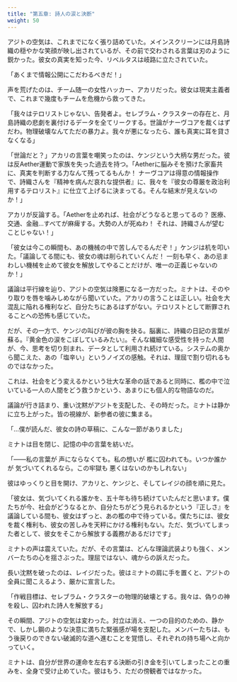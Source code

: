 ```yaml
---
title: "第五章: 詩人の涙と決断"
weight: 50
---
```


アジトの空気は、これまでになく張り詰めていた。メインスクリーンには月島詩織の穏やかな笑顔が映し出されているが、その前で交わされる言葉は刃のように鋭かった。彼女の真実を知った今、リベルタスは岐路に立たされていた。

「あくまで情報公開にこだわるべきだ！」

声を荒げたのは、チーム随一の女性ハッカー、アカリだった。彼女は現実主義者で、これまで幾度もチームを危機から救ってきた。

「我々はテロリストじゃない、告発者よ。セレブラム・クラスターの存在と、月島詩織の悲劇を裏付けるデータを全てリークする。世論がナーヴコアを裁くはずだわ。物理破壊なんてただの暴力よ。我々が悪になったら、誰も真実に耳を貸さなくなる」

「世論だと？」アカリの言葉を嘲笑ったのは、ケンジという大柄な男だった。彼は反Aether運動で家族を失った過去を持つ。「Aetherに脳みそを預けた家畜共に、真実を判断する力なんて残ってるもんか！ ナーヴコアは得意の情報操作で、詩織さんを『精神を病んだ哀れな提供者』に、我々を『彼女の尊厳を政治利用するテロリスト』に仕立て上げるに決まってる。そんな結末が見えないのか！」

アカリが反論する。「Aetherを止めれば、社会がどうなると思ってるの？ 医療、交通、金融…すべてが麻痺する。大勢の人が死ぬわ！ それは、詩織さんが望むことじゃない！」

「彼女は今この瞬間も、あの機械の中で苦しんでるんだぞ！」ケンジは机を叩いた。「議論してる間にも、彼女の魂は削られていくんだ！ 一刻も早く、あの忌まわしい機械を止めて彼女を解放してやることだけが、唯一の正義じゃないのか！」

議論は平行線を辿り、アジトの空気は険悪になる一方だった。ミナトは、そのやり取りを唇を噛みしめながら聞いていた。アカリの言うことは正しい。社会を大混乱に陥れる権利など、自分たちにあるはずがない。テロリストとして断罪されることへの恐怖も感じていた。

だが、その一方で、ケンジの叫びが彼の胸を抉る。脳裏に、詩織の日記の言葉が蘇る。『黄金色の涙をこぼしているみたい』。そんな繊細な感受性を持った人間が、今、思考を切り刻まれ、データとして利用され続けている。システムの奥から聞こえた、あの「塩辛い」というノイズの感触。それは、理屈で割り切れるものではなかった。

これは、社会をどう変えるかという壮大な革命の話であると同時に、檻の中で泣いている一人の人間をどう救うかという、あまりにも個人的な物語なのだ。

議論が行き詰まり、重い沈黙がアジトを支配した、その時だった。ミナトは静かに立ち上がった。皆の視線が、新参者の彼に集まる。

「…僕が読んだ、彼女の詩の草稿に、こんな一節がありました」

ミナトは目を閉じ、記憶の中の言葉を紡いだ。

「――私の言葉が 声にならなくても。私の想いが 檻に囚われても。いつか誰かが 気づいてくれるなら。この牢獄も 悪くはないのかもしれない」

彼はゆっくりと目を開け、アカリと、ケンジと、そしてレイジの顔を順に見た。

「彼女は、気づいてくれる誰かを、五十年も待ち続けていたんだと思います。僕たちが今、社会がどうなるとか、自分たちがどう見られるかという『正しさ』を議論している間も、彼女はずっと、あの檻の中で待っている。僕たちには、彼女を裁く権利も、彼女の苦しみを天秤にかける権利もない。ただ、気づいてしまった者として、彼女をそこから解放する義務があるだけです」

ミナトの声は震えていた。だが、その言葉は、どんな理論武装よりも強く、メンバーたちの心を揺さぶった。理屈ではない、魂からの訴えだった。

長い沈黙を破ったのは、レイジだった。彼はミナトの肩に手を置くと、アジトの全員に聞こえるよう、厳かに宣言した。

「作戦目標は、セレブラム・クラスターの物理的破壊とする。我々は、偽りの神を殺し、囚われた詩人を解放する」

その瞬間、アジトの空気は変わった。対立は消え、一つの目的のための、静かで、しかし鋼のような決意に満ちた緊張感が場を支配した。メンバーたちは、もう後戻りのできない破滅的な道へ進むことを覚悟し、それぞれの持ち場へと向かっていく。

ミナトは、自分が世界の運命を左右する決断の引き金を引いてしまったことの重みを、全身で受け止めていた。彼はもう、ただの傍観者ではなかった。
